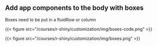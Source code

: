 ## Add app components to the body with **boxes**

Boxes need to be put in a fluidRow or column

{{< figure src="/courses/r-shiny/customization/img/boxes-code.png" >}}

{{< figure src="/courses/r-shiny/customization/img/boxes.png" >}}
